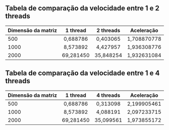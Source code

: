 ## Tabela de comparação da velocidade entre 1 e 2 threads

| Dimensão da matriz |  1 thread | 2 threads | Aceleração  |
|--------------------|:---------:|:---------:|-------------|
| 500                | 0,688786  | 0,403065  | 1,708870778 |
| 1000               | 8,573892  | 4,427957  | 1,936308776 |
| 2000               | 69,281450 | 35,848254 | 1,932631084 |


## Tabela de comparação da velocidade entre 1 e 4 threads

| Dimensão da matriz |  1 thread | 4 threads | Aceleração  |
|--------------------|:---------:|:---------:|-------------|
| 500                | 0,688786  | 0,313098  | 2,199905461 |
| 1000               | 8,573892  | 4,088191  | 2,097233715 |
| 2000               | 69,281450 | 35,099561 | 1,973855172 |
